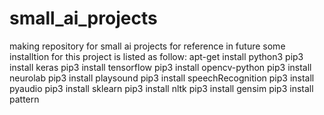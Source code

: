 # small_ai_projects
making repository for small ai projects for reference in future
some installtion for this project is listed as follow:
apt-get install python3
pip3 install keras
pip3 install tensorflow
pip3 install opencv-python
pip3 install neurolab
pip3 install playsound
pip3 install speechRecognition
pip3 install pyaudio
pip3 install sklearn
pip3 install nltk
pip3 install gensim
pip3 install pattern
